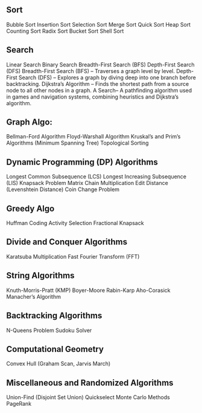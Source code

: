 Sort
---------------------
Bubble Sort
Insertion Sort
Selection Sort
Merge Sort
Quick Sort
Heap Sort
Counting Sort
Radix Sort
Bucket Sort
Shell Sort

Search
-------------------
Linear Search
Binary Search
Breadth-First Search (BFS)
Depth-First Search (DFS)
Breadth-First Search (BFS) – Traverses a graph level by level.
Depth-First Search (DFS) – Explores a graph by diving deep into one branch before backtracking.
Dijkstra’s Algorithm – Finds the shortest path from a source node to all other nodes in a graph.
A Search– A pathfinding algorithm used in games and navigation systems, combining heuristics and Dijkstra’s algorithm.

Graph Algo:
-----------------
Bellman-Ford Algorithm
Floyd-Warshall Algorithm
Kruskal’s and Prim’s Algorithms (Minimum Spanning Tree)
Topological Sorting

Dynamic Programming (DP) Algorithms
------------------
Longest Common Subsequence (LCS)
Longest Increasing Subsequence (LIS)
Knapsack Problem
Matrix Chain Multiplication
Edit Distance (Levenshtein Distance)
Coin Change Problem

Greedy Algo
-----------------
Huffman Coding
Activity Selection
Fractional Knapsack

Divide and Conquer Algorithms
-------------------------
Karatsuba Multiplication
Fast Fourier Transform (FFT)

String Algorithms
---------------------------
Knuth-Morris-Pratt (KMP)
Boyer-Moore
Rabin-Karp
Aho-Corasick
Manacher’s Algorithm

Backtracking Algorithms
----------------------------
N-Queens Problem
Sudoku Solver

Computational Geometry
---------------------------
Convex Hull (Graham Scan, Jarvis March)

Miscellaneous and Randomized Algorithms
-----------------------------
Union-Find (Disjoint Set Union)
Quickselect
Monte Carlo Methods
PageRank